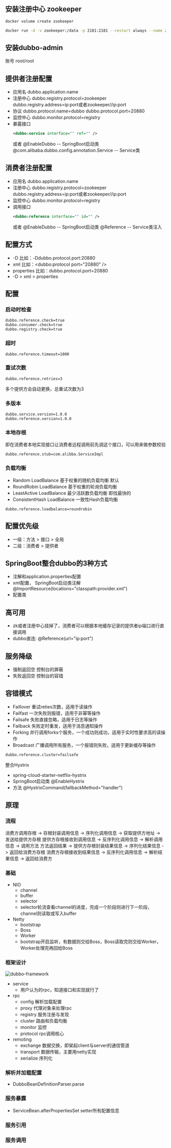 ## 安装注册中心 zookeeper

```bash
docker volume create zookeeper

docker run -d -v zookeeper:/data -p 2181:2181 --restart always --name zookeeper zookeeper:latest
```

## 安装dubbo-admin

账号 root/root

## 提供者注册配置

- 应用名
  dubbo.application.name
- 注册中心
  dubbo.registry.protocol=zookeeper
  dubbo.registry.address=ip:port或者zookeeper//ip:port
- 协议
  dubbo.protocol.name=dubbo
  dubbo.protocol.port=20880
- 监控中心
  dubbo.monitor.protocol=registry
- 暴露接口
  ```xml
  <dubbo:service interface="" ref="" />
  ```
  或者
  @EnableDubbo   -- SpringBoot启动类
  @com.alibaba.dubbo.config.annotation.Service  -- Service类

## 消费者注册配置

- 应用名
  dubbo.application.name
- 注册中心
  dubbo.registry.protocol=zookeeper
  dubbo.registry.address=ip:port或者zookeeper//ip:port
- 监控中心
  dubbo.monitor.protocol=registry
- 调用接口
  ```xml
  <dubbo:reference interface="" id="" />
  ```
  或者
  @EnableDubbo   -- SpringBoot启动类
  @Reference  -- Service类注入

## 配置方式

- -D 比如：-Ddubbo.protocol.port:20880
- xml 比如：<dubbo:protocol port="20880" />
- properties 比如：dubbo.protocol.port=20880
- -D > xml > properties

## 配置

### 启动时检查

```properties
dubbo.reference.check=true
dubbo.consumer.check=true
dubbo.registry.check=true
```

### 超时

```properties
dubbo.reference.timeout=1000
```

### 重试次数

```properties
dubbo.reference.retries=3
```
多个提供方会自动更换，总重试次数为3

### 多版本

```properties
dubbo.service.version=1.0.0
dubbo.reference.version=1.0.0
```

### 本地存根

即在消费者本地实现接口让消费者远程调用前先调这个接口，可以用来做参数校验

```properties
dubbo.reference.stub=com.alibba.ServiceImpl
```

### 负载均衡

- Random LoadBalance 基于权重的随机负载均衡 默认
- RoundRobin LoadBalance 基于权重的轮询负载均衡
- LeastActive LoadBalance 最少活跃数负载均衡  即找最快的
- ConsistentHash LoadBalance 一致性Hash负载均衡

```properties
dubbo.reference.loadbalance=roundrobin
```

## 配置优先级

- 一级：方法 > 接口 > 全局
- 二级：消费者 > 提供者

## SpringBoot整合dubbo的3种方式

- 注解和application.properties配置
- xml配置， SpringBoot启动类注解@ImportResource(locations="classpath:provider.xml")
- 配置类

## 高可用

- zk或者注册中心挂掉了，消费者可以根据本地缓存记录的提供者ip端口进行直接调用
- dubbo直连: @Reference(url="ip:port")

## 服务降级

- 强制返回空 控制台的屏蔽
- 失败返回空 控制台的容错

## 容错模式

- Faillover 重试reties次数，适用于读操作
- Failfast 一次失败则报错，适用于非幂等操作
- Failsafe 失败直接忽略，适用于日志等操作
- Failback 失败定时重发，适用于消息通知操作
- Forking 并行调用forks个服务，一个成功则成功，适用于实时性要求高的读操作
- Broadcast 广播调用所有服务，一个报错则失败，适用于更新缓存等操作

```properties
dubbo.reference.cluster=failsafe
```

整合Hystrix
- spring-cloud-starter-netflix-hystrix
- SpringBoot启动类 @EnableHystrix
- 方法 @HystrixCommand(fallbackMethod="handler")

## 原理

### 流程

消费方调用存根 -> 存根封装调用信息 -> 序列化调用信息 -> 获取提供方地址 -> 发送给提供方存根
提供方存根接收到调用信息 -> 反序列化调用信息 -> 解析调用信息 -> 调用方法
方法返回结果 -> 提供方存根封装结果信息 -> 序列化结果信息 -> 返回给消费方存根
消费方存根接收到结果信息 -> 反序列化调用信息 -> 解析结果信息 -> 返回给消费方

### 基础

- NIO
  - channel
  - buffer
  - selector
  - selector轮流查看channel的进度，完成一个阶段则进行下一阶段，channel则读取或写入buffer
- Netty
  - bootstrap
  - Boss
  - Worker
  - bootstrap开启监听，有数据则交给Boss，Boss读取完则交给Worker，Worker处理完再回给Boss

### 框架设计

![dubbo-framework](_media/dubbo-framework.jpg)

- service
  - 用户认为的rpc，知道接口和实现就行了
- rpc
  - config 解析加载配置
  - proxy 代理对象来处理rpc
  - registry 服务注册与发现
  - cluster 路由和负载均衡
  - monitor 监控
  - protocol rpc调用核心
- remoting
  - exchange 数据交换，即架起client与server的通信管道
  - transport 数据传输，主要用netty实现
  - serialize 序列化

### 解析并加载配置

- DubboBeanDefinitionParser.parse

### 服务暴露

- ServiceBean.afterPropertiesSet setter所有配置信息

### 服务引用

### 服务调用